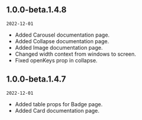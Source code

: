 ## 1.0.0-beta.1.4.8

`2022-12-01`

- Added Carousel documentation page.
- Added Collapse documentation page.
- Added Image documentation page.
- Changed width context from windows to screen.
- Fixed openKeys prop in collapse.

## 1.0.0-beta.1.4.7

`2022-12-01`

- Added table props for Badge page.
- Added Card documentation page.
